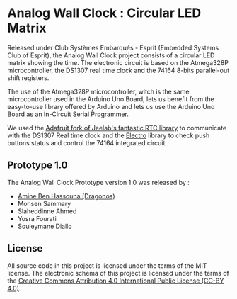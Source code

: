 
# Analog Wall Clock : Circular LED Matrix

Released under Club Systèmes Embarqués - Esprit (Embedded Systems Club of Esprit), the Analog Wall Clock project consists of a circular LED matrix showing the time. The electronic circuit is based on the Atmega328P microcontroller, the DS1307 real time clock and the 74164 8-bits parallel-out shift registers.

The use of the Atmega328P microcontroller, witch is the same microcontroller used in the Arduino Uno Board, lets us benefit from the easy-to-use library offered by Arduino and lets us use the Arduino Uno Board as an In-Circuit Serial Programmer.

We used the [Adafruit fork of Jeelab's fantastic RTC library](https://github.com/adafruit/RTClib) to communicate with the DS1307 Real time clock and the [Electro](https://github.com/Dragonos/Electro) library to check push buttons status and control the 74164 integrated circuit.


## Prototype 1.0

The Analog Wall Clock Prototype version 1.0 was released by :

* [Amine Ben Hassouna (Dragonos)](https://github.com/Dragonos)
* Mohsen Sammary
* Slaheddinne Ahmed
* Yosra Fourati
* Souleymane Diallo


## License

All source code in this project is licensed under the terms of the MIT license.
The electronic schema of this project is licensed under the terms of the [Creative Commons Attribution 4.0 International Public License (CC-BY 4.0)](http://creativecommons.org/licenses/by/4.0).

